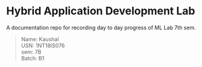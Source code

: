 # Hybrid Application Development Lab

A documentation repo for recording day to day progress of ML Lab 7th sem.

> Name: Kaushal<br>
> USN: 1NT18IS076<br>
> sem: 7B<br>
> Batch: B1<br>


